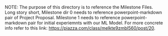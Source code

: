 
NOTE: The purpose of this directory is to reference the Milestone Files.  Long story short, Milestone dir 0 needs to reference powerpoint-markdown pair of Project Proposal. Milestone 1 needs to reference powerpoint-markdown pair for initial experiemnts with our ML Model. For more concrete info refer to this link: https://piazza.com/class/melkte9zmbl560/post/20.
